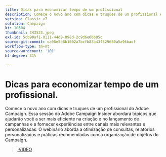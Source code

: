 ```yaml
---
title: Dicas para economizar tempo de um profissional
description: Comece o novo ano com dicas e truques de um profissional do Adobe Campaign. Essa sessão do Adobe Campaign Insider abordará tópicos que ajudarão você a ser mais eficiente... (as descrições devem ter entre 60 e 160 caracteres)
version: Classic v7
solution: Campaign
kt: 10504
thumbnail: 343523.jpeg
exl-id: 5cb90af1-0111-44d8-898d-2c9d6e6bb85c
source-git-commit: ca06e5a8b1602a7bcfb83a43f529680a5a96bacf
workflow-type: tm+mt
source-wordcount: '101'
ht-degree: 31%

---
```


# Dicas para economizar tempo de um profissional.

Comece o novo ano com dicas e truques de um profissional do Adobe Campaign. Essa sessão do Adobe Campaign Insider abordará tópicos que ajudarão você a ser mais eficiente na criação e no lançamento de campanhas e a fornecer experiências entre canais mais relevantes e personalizadas. O webinário aborda a otimização de consultas, relatórios personalizados e práticas recomendadas com a organização de objetos do Campaign.

>[!VIDEO](https://video.tv.adobe.com/v/343523/?quality=12&learn=on)

